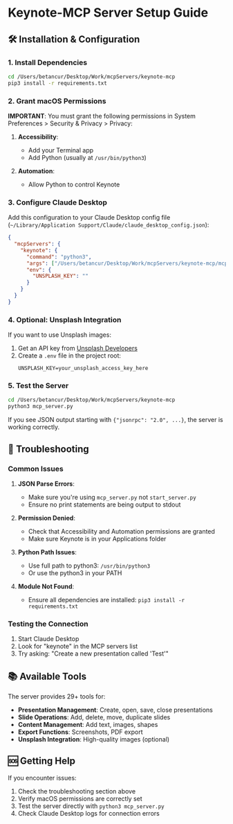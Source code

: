 # Keynote-MCP Server Setup Guide

## 🛠️ Installation & Configuration

### 1. Install Dependencies

```bash
cd /Users/betancur/Desktop/Work/mcpServers/keynote-mcp
pip3 install -r requirements.txt
```

### 2. Grant macOS Permissions

**IMPORTANT**: You must grant the following permissions in System Preferences > Security & Privacy > Privacy:

1. **Accessibility**:
   - Add your Terminal app
   - Add Python (usually at `/usr/bin/python3`)

2. **Automation**:
   - Allow Python to control Keynote

### 3. Configure Claude Desktop

Add this configuration to your Claude Desktop config file (`~/Library/Application Support/Claude/claude_desktop_config.json`):

```json
{
  "mcpServers": {
    "keynote": {
      "command": "python3",
      "args": ["/Users/betancur/Desktop/Work/mcpServers/keynote-mcp/mcp_server.py"],
      "env": {
        "UNSPLASH_KEY": ""
      }
    }
  }
}
```

### 4. Optional: Unsplash Integration

If you want to use Unsplash images:

1. Get an API key from [Unsplash Developers](https://unsplash.com/developers)
2. Create a `.env` file in the project root:
   ```
   UNSPLASH_KEY=your_unsplash_access_key_here
   ```

### 5. Test the Server

```bash
cd /Users/betancur/Desktop/Work/mcpServers/keynote-mcp
python3 mcp_server.py
```

If you see JSON output starting with `{"jsonrpc": "2.0", ...}`, the server is working correctly.

## 🔧 Troubleshooting

### Common Issues

1. **JSON Parse Errors**: 
   - Make sure you're using `mcp_server.py` not `start_server.py`
   - Ensure no print statements are being output to stdout

2. **Permission Denied**:
   - Check that Accessibility and Automation permissions are granted
   - Make sure Keynote is in your Applications folder

3. **Python Path Issues**:
   - Use full path to python3: `/usr/bin/python3`
   - Or use the python3 in your PATH

4. **Module Not Found**:
   - Ensure all dependencies are installed: `pip3 install -r requirements.txt`

### Testing the Connection

1. Start Claude Desktop
2. Look for "keynote" in the MCP servers list
3. Try asking: "Create a new presentation called 'Test'"

## 📚 Available Tools

The server provides 29+ tools for:
- **Presentation Management**: Create, open, save, close presentations
- **Slide Operations**: Add, delete, move, duplicate slides  
- **Content Management**: Add text, images, shapes
- **Export Functions**: Screenshots, PDF export
- **Unsplash Integration**: High-quality images (optional)

## 🆘 Getting Help

If you encounter issues:
1. Check the troubleshooting section above
2. Verify macOS permissions are correctly set
3. Test the server directly with `python3 mcp_server.py`
4. Check Claude Desktop logs for connection errors
